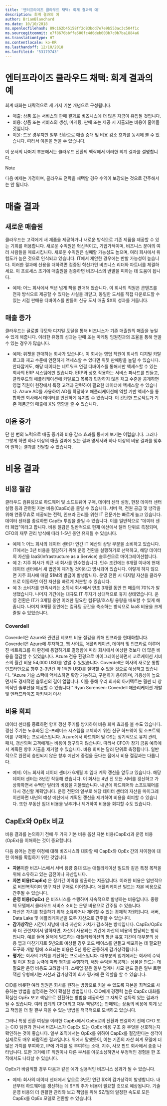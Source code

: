 ```yaml
---
title: '엔터프라이즈 클라우드 채택: 회계 결과의 예'
description: 회계 결과의 예
author: BrianBlanchard
ms.date: 10/10/2018
ms.openlocfilehash: 89c162b45158ff2d83bdd7e7e9b553ac3c504f1c
ms.sourcegitcommit: e7f8676bbffe500fc4d6deb603b7c0b7ba1884a6
ms.translationtype: HT
ms.contentlocale: ko-KR
ms.lasthandoff: 12/10/2018
ms.locfileid: "53179743"
---
```

# <a name="enterprise-cloud-adoption-examples-of-fiscal-outcomes"></a>엔터프라이즈 클라우드 채택: 회계 결과의 예

회계 대화는 대략적으로 세 가지 기본 개념으로 구성됩니다.

* 매출: 상품 또는 서비스의 판매 결과로 비즈니스에 더 많은 자금이 유입될 것입니다.
* 비용: 상품 또는 서비스의 생성, 마케팅, 판매 또는 제공 시 지출되는 비용이 줄어들 것입니다.
* 이윤: 드문 경우지만 일부 전환으로 매출 증대 및 비용 감소 효과를 동시에 볼 수 있습니다. 따라서 이윤을 얻을 수 있습니다.

이 문서의 나머지 부분에서는 클라우드 전환의 맥락에서 이러한 회계 결과를 설명합니다.

> [!NOTE]
> 다음 예제는 가정이며, 클라우드 전략을 채택할 경우 수익이 보장되는 것으로 간주해서는 안 됩니다.

# <a name="revenue-outcomes"></a>매출 결과

## <a name="new-revenue-streams"></a>새로운 매출원

클라우드는 고객에게 새 제품을 제공하거나 새로운 방식으로 기존 제품을 제공할 수 있는 기회를 허용합니다. 새로운 수익원은 혁신적이고, 기업가적이며, 비즈니스 분야의 여러 사람들을 매료시킵니다. 새로운 수익원은 실패할 가능성도 높으며, 여러 회사에서 위험도가 높은 것으로 인식되고 있습니다. IT에서 제안한 경우에는 반발 가능성이 높습니다. 이러한 결과에 신용을 더하려면 검증된 혁신가인 비즈니스 리더와 파트너를 체결하세요. 이 프로세스 초기에 매출원을 검증하면 비즈니스의 반발을 피하는 데 도움이 됩니다.

* 예제: 어느 회사에서 백년 넘게 책을 판매해 왔습니다. 이 회사의 직원은 콘텐츠를 전자 방식으로 제공할 수 있다는 사실을 깨닫고, 동일한 도서를 직접 다운로드할 수 있는 서점 판매용 디바이스를 만들어 신규 도서 매출 $X의 성과를 거둡니다. 

## <a name="revenue-increases"></a>매출 증가

클라우드는 글로벌 규모와 디지털 도달을 통해 비즈니스가 기존 매출원의 매출을 높일 수 있게 해줍니다. 이러한 유형의 성과는 판매 또는 마케팅 임원진과의 조율을 통해 얻을 수 있는 경우가 많습니다.

* 예제: 위젯을 판매하는 회사가 있습니다. 이 회사는 영업 직원이 회사의 디지털 카탈로그와 재고 수준에 안전하게 액세스할 수 있다면 위젯 판매량을 늘릴 수 있습니다. 안타깝게도, 해당 데이터는 네트워크 연결 디바이스를 통해서만 액세스할 수 있는 회사의 ERP 시스템에만 있습니다. ERP와 상호 작용하는 서비스 파사드를 만들고, 클라우드의 애플리케이션에 카탈로그 목록과 민감하지 않은 재고 수준을 공개하면 영업 직원이 현장에서 특정 고객과 관련하여 필요한 데이터에 액세스할 수 있습니다. Azure AD를 사용하여 AD를 확장하고 애플리케이션에 역할 기반 액세스를 통합하면 회사에서 데이터를 안전하게 유지할 수 있습니다. 이 간단한 프로젝트가 기존 제품군의 매출에 X% 영향을 줄 수 있습니다.

## <a name="profit-increases"></a>이윤 증가

단 한 번의 노력으로 매출 증가와 비용 감소 효과를 동시에 보기는 어렵습니다. 그러나 그렇게 하면 하나 이상의 매출 결과에 있는 결과 명세서와 하나 이상의 비용 결과를 맞추어 원하는 결과를 전달할 수 있습니다.

# <a name="cost-outcomes"></a>비용 결과

## <a name="cost-reduction"></a>비용 절감

클라우드 컴퓨팅으로 하드웨어 및 소프트웨어 구매, 데이터 센터 설정, 현장 데이터 센터 실행 등과 관련된 자본 비용(CapEx)을 줄일 수 있습니다. 서버 랙, 전원 공급 및 냉각을 위해 연중무휴로 제공되는 전력, 인프라 관리를 위한 IT 전문가는 빠르게 늘고 있습니다. 데이터 센터를 종료하면 CapEx 투입을 줄일 수 있습니다. 이를 일반적으로 “데이터 센터 폐업”이라고 합니다. 비용 절감은 일반적으로 현재 예산에서 달러 단위로 측정되며, CFO의 재무 관리 방식에 따라 1-5년 동안 유지될 수 있습니다.

* 예제 1: 어느 회사의 데이터 센터가 연간 IT 예산의 상당 부분을 소비하고 있습니다. IT에서는 3년 비용을 절감하기 위해 운영 전환을 실행하기로 선택하고, 해당 데이터의 자산을 IaaS(Infrastructure as a Service) 솔루션으로 마이그레이션합니다.
* 예 2: 지주 회사가 최근 새 회사를 인수했습니다. 인수 조건에는 6개월 이내에 현재 데이터 센터에서 새 법인이 제거될 것이라고 명시되어 있습니다. 이렇게 하지 않으면 지주 회사에 매달 $1M의 벌금이 발생합니다. 운영 전환 시 디지털 자산을 클라우드로 이동하면 이전 자산을 빠르게 처분할 수 있습니다.
* 예 3: 소비자를 만족시키는 소득세 회사에서 연초 3개월 동안 연 매출의 70%가 발생했습니다. 나머지 기간에는 대규모 IT 투자가 상대적으로 휴지 상태였습니다. 운영 전환은 IT가 3개월 동안 이러한 필요한 컴퓨팅/호스팅 용량을 배포할 수 있게 해줍니다. 나머지 9개월 동안에는 컴퓨팅 공간을 축소하는 방식으로 IaaS 비용을 크게 줄일 수 있었습니다.

### <a name="coverdell"></a>Coverdell

Coverdell은 Azure와 관련된 레코드 비용 절감을 위해 인프라를 현대화합니다. Coverdell은 Azure에 투자하고, 웹 사이트, 애플리케이션, 데이터 및 인프라로 이루어진 네트워크를 이 환경에 통합하기로 결정함에 따라 회사에서 예상한 것보다 더 많은 비용을 절감할 수 있었습니다. Azure 전용 환경으로 마이그레이션하면서 코로케이션 서비스의 월간 비용 54,000 USD를 없앨 수 있었습니다. Coverdell은 회사의 새로운 통합 인프라만으로 향후 2–3년간 약 1백만 USD를 절약할 수 있을 것으로 예상하고 있습니다.
“Azure 기술 스택에 액세스하면 확장 가능하고, 구현하기 용이하며, 가용성이 높으면서도 경제적인 솔루션의 길이 열립니다. 이를 통해 우리 회사의 아키텍트는 훨씬 더 창의적인 솔루션을 제공할 수 있습니다.”
Ryan Sorensen: Coverdell 애플리케이션 개발 및 엔터프라이즈 아키텍처 이사

## <a name="cost-avoidance"></a>비용 회피

데이터 센터를 종료하면 향후 갱신 주기를 방지하여 비용 회피 효과를 볼 수도 있습니다. 갱신 주기는 노후화된 온-프레미스 시스템을 교체하기 위한 신규 하드웨어 및 소프트웨어를 구매하는 프로세스입니다. Azure에서 하드웨어 및 OS는 정기적으로 유지 관리, 패치, 갱신되며 고객에게는 비용이 청구되지 않습니다. 따라서 CFO가 장기 금융 예측에서 계획된 향후 지출을 제거할 수 있습니다. 비용 회피는 달러 단위로 측정됩니다. 일반적으로 완전히 승인되지 않은 향후 예산에 중점을 둔다는 점에서 비용 절감과는 다릅니다.

* 예제: 어느 회사의 데이터 센터가 6개월 후 임대 계약 갱신을 앞두고 있습니다. 해당 데이터 센터는 8년간 작동해 왔습니다. 이 회사는 4년 전 모든 서버를 갱신하고 가상화하면서 수백만 달러의 비용을 지불했습니다. 내년에 하드웨어와 소프트웨어를 다시 갱신할 계획입니다. 운영 전환의 일부로 해당 데이터 센터의 자산을 마이그레이션하면 내년의 예상 예산에서 계획된 갱신을 제거하여 비용을 회피할 수 있습니다. 또한 부동산 임대 비용을 낮추거나 제거하여 비용을 회피할 수도 있습니다.

## <a name="capex-vs-opex"></a>CapEx와 OpEx 비교

비용 결과를 논의하기 전에 두 가지 기본 비용 옵션 자본 비용(CapEx)과 운영 비용(OpEx)을 이해하는 것이 중요합니다.

다음 용어는 전환 여정에 대해 비즈니스와 대화할 때 CapEx와 OpEx 간의 차이점에 대한 이해를 확립하기 위한 것입니다.

* **자본**이란 비즈니스에서 서버 용량 증대 또는 애플리케이션 빌드와 같은 특정 목적을 위해 소유하고 있는 금전이나 자산입니다.
* **자본 비용(CapEx)** 은 장기간 이익을 창출하는 지출입니다. 이러한 비용은 일반적으로 비반복적이며 영구 자산 구매로 이어집니다. 애플리케이션 빌드는 자본 비용으로 간주될 수 있습니다.
* **운영 비용(OpEx)** 은 비즈니스를 수행하며 지속적으로 발생하는 비용입니다. 종량제 모델에서 클라우드 서비스 소비는 운영 비용으로 간주될 수 있습니다.
* 자산은 가치를 창출하기 위해 소유하거나 제어할 수 있는 경제적 자원입니다. 서버, Data Lake 및 애플리케이션을 모두 자산으로 간주할 수 있습니다.
* **감가상각**은 시간이 지남에 따라 자산의 가치가 감소하는 방식입니다. CapEx/OpEx와 더 관련지어서 말하자면, 자산이 사용되는 기간에 자산의 비용의 할당되는 방식입니다. 예를 들어 올해에 빌드하는 애플리케이션의 평균 유효 기간이 대부분의 상용 앱과 마찬가지로 5년으로 예상될 경우 코드 베이스를 만들고 배포하는 데 필요한 도구와 개발 팀에 소요되는 비용은 5년 동안 균등하게 감가상각됩니다.
* **평가**는 회사의 가치를 계산하는 프로세스입니다. 대부분의 업계에서는 회사의 수익 및 이윤 창출 능력에 따라 평가를 수행하되, 해당 수익을 제공하는 상품을 만드는 데 필요한 운영 비용도 고려합니다. 소매업 같은 일부 업계나 사모 펀드 같은 일부 트랜잭션 유형에서는 자산과 감가상각이 회사 평가에 큰 역할을 할 수 있습니다.

CIO를 비롯한 여러 임원은 회사를 원하는 방향으로 키울 수 있도록 자본을 최적으로 사용하는 방법을 설명하는 것이 확실한 방법입니다. CIO에게 경쟁력 높은 CapEx 대화를 확실한 OpEx 보고 책임으로 전환하는 방법을 제공하면 그 자체로 설득력 있는 결과가 될 수 있습니다. 여러 업계의 CFO(최고 재무 책임자)는 판매되는 상품의 비용에 회계 보고 책임을 더 잘 결부 지을 수 있는 방법을 적극적으로 모색하고 있습니다.

그러나 특정 전환 여정을 이러한 CapEx에서 OpEx로의 전환과 연결하기 전에 CFO 또는 CIO 팀원과 만나서 비즈니스가 CapEx 또는 OpEx 비용 구조 중 무엇을 선호하는지 확인하는 것이 좋습니다. 일부 조직에서는 OpEx를 위하여 CapEx를 절감한다는 생각이 실제로도 매우 바람직한 결과입니다. 위에서 말했듯이, 이는 기존의 자산 회계 모델에 더 많은 가치를 부여하고, IP에 가치를 덜 부여하는 소매, 지주, 사모 펀드 회사에서 종종 나타납니다. 또한 과거에 IT 직원이나 다른 부서를 아웃소싱하면서 부정적인 경험을 한 조직에서도 나타날 수 있습니다.

OpEx가 바람직할 경우 다음과 같은 예가 실용적인 비즈니스 성과가 될 수 있습니다.

* 예제: 회사의 데이터 센터에서 앞으로 3년간 연간 $X의 감가상각이 발생합니다. 내년부터 하드웨어를 갱신하는 데 $Y의 추가 비용이 필요할 것으로 예상됩니다. 기술 운영 비용의 더 원활한 관리와 보고 책임을 위해 $Z/월의 일정한 속도로 모든 CapEx를 OpEx 모델로 전환할 수 있습니다.
